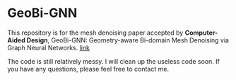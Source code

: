 # GeoBi-GNN
This repository is for the mesh denoising paper accepted by **Computer-Aided Design**, GeoBi-GNN: Geometry-aware Bi-domain Mesh Denoising via Graph Neural Networks.
[link](https://www.sciencedirect.com/science/article/pii/S0010448521001639)

The code is still relatively messy. I will clean up the useless code soon.
If you have any questions, please feel free to contact me.
